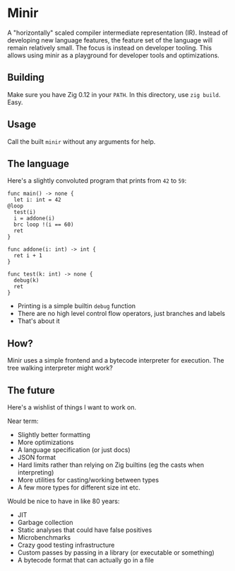 # Minir

A "horizontally" scaled compiler intermediate representation (IR). Instead of developing new language features, the feature set of the language will remain relatively small. The focus is instead on developer tooling. This allows using minir as a playground for developer tools and optimizations.

## Building

Make sure you have Zig 0.12 in your `PATH`. In this directory, use `zig build`. Easy.

## Usage

Call the built `minir` without any arguments for help.

## The language

Here's a slightly convoluted program that prints from `42` to `59`:

```
func main() -> none {
  let i: int = 42
@loop
  test(i)
  i = addone(i)
  brc loop !(i == 60)
  ret
}

func addone(i: int) -> int {
  ret i + 1
}

func test(k: int) -> none {
  debug(k)
  ret
}
```

 - Printing is a simple builtin `debug` function
 - There are no high level control flow operators, just branches and labels
 - That's about it

## How?

Minir uses a simple frontend and a bytecode interpreter for execution. The tree walking interpreter might work?

## The future

Here's a wishlist of things I want to work on.

Near term:
 - Slightly better formatting
 - More optimizations
 - A language specification (or just docs)
 - JSON format
 - Hard limits rather than relying on Zig builtins (eg the casts when interpreting)
 - More utilities for casting/working between types
 - A few more types for different size int etc.

Would be nice to have in like 80 years:
 - JIT
 - Garbage collection
 - Static analyses that could have false positives
 - Microbenchmarks
 - Crazy good testing infrastructure
 - Custom passes by passing in a library (or executable or something)
 - A bytecode format that can actually go in a file
